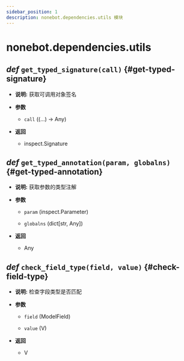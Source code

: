 ```yaml
---
sidebar_position: 1
description: nonebot.dependencies.utils 模块
---
```


# nonebot.dependencies.utils

## _def_ `get_typed_signature(call)` {#get-typed-signature}

- **说明:** 获取可调用对象签名

- **参数**

  - `call` ((...) -> Any)

- **返回**

  - inspect.Signature

## _def_ `get_typed_annotation(param, globalns)` {#get-typed-annotation}

- **说明:** 获取参数的类型注解

- **参数**

  - `param` (inspect.Parameter)

  - `globalns` (dict[str, Any])

- **返回**

  - Any

## _def_ `check_field_type(field, value)` {#check-field-type}

- **说明:** 检查字段类型是否匹配

- **参数**

  - `field` (ModelField)

  - `value` (V)

- **返回**

  - V
